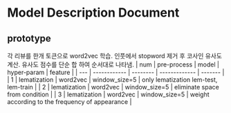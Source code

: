 # Model Description Document

## prototype
각 리뷰를 한개 토큰으로 word2vec 학습.
인풋에서 stopword 제거 후 코사인 유사도 계산.
유사도 점수를 단순 합 하여 순서대로 나타냄.
| num | pre-process  |   model  |  hyper-param  | feature |
| --- | ------------ | -------- | ------------- | ------- |
|  1  | lematization | word2vec | window_size=5 | only lematization lem-test, lem-train  |
|  2  | lematization | word2vec | window_size=5 | eliminate space from condition  |
|  3  | lematization | word2vec | window_size=5 | weight according to the frequency of appearance |